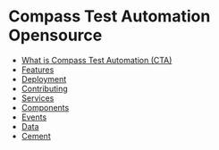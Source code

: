 Compass Test Automation Opensource  
==================================

* [What is Compass Test Automation (CTA)](cta.md)
* [Features](features.md)
* [Deployment](deployment.md)
* [Contributing](contributing.md)
* [Services](services.md)
* [Components](components.md)
* [Events](events.md)
* [Data](data.md)
* [Cement](cement.md)
